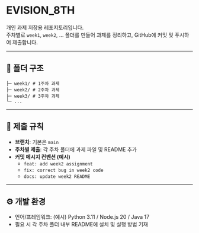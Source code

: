 # EVISION_8TH

개인 과제 저장용 레포지토리입니다.  
주차별로 `week1`, `week2`, … 폴더를 만들어 과제를 정리하고, GitHub에 커밋 및 푸시하여 제출합니다.

---

## 📂 폴더 구조
```EVISION_8TH/
├─ week1/ # 1주차 과제
├─ week2/ # 2주차 과제
├─ week3/ # 3주차 과제
└─ ...
```
---

## 📝 제출 규칙
- **브랜치**: 기본은 `main`  
- **주차별 제출**: 각 주차 폴더에 과제 파일 및 README 추가  
- **커밋 메시지 컨벤션 (예시)**  
  - `feat: add week2 assignment`  
  - `fix: correct bug in week2 code`  
  - `docs: update week2 README`

---

## ⚙️ 개발 환경
- 언어/프레임워크: (예시) Python 3.11 / Node.js 20 / Java 17  
- 필요 시 각 주차 폴더 내부 README에 설치 및 실행 방법 기재

